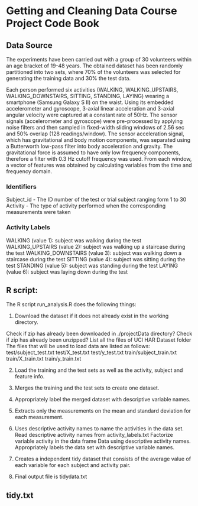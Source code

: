 # Getting and Cleaning Data Course Project Code Book

## Data Source
The experiments have been carried out with a group of 30 volunteers within an age bracket of 19-48 years. The obtained dataset has been randomly partitioned into two sets, where 70% of the volunteers was selected for generating the training data and 30% the test data. 

Each person performed six activities (WALKING, WALKING_UPSTAIRS, WALKING_DOWNSTAIRS, SITTING, STANDING, LAYING) wearing a smartphone (Samsung Galaxy S II) on the waist. Using its embedded accelerometer and gyroscope, 3-axial linear acceleration and 3-axial angular velocity were captured at a constant rate of 50Hz. The sensor signals (accelerometer and gyroscope) were pre-processed by applying noise filters and then sampled in fixed-width sliding windows of 2.56 sec and 50% overlap (128 readings/window). The sensor acceleration signal, which has gravitational and body motion components, was separated using a Butterworth low-pass filter into body acceleration and gravity. The gravitational force is assumed to have only low frequency components, therefore a filter with 0.3 Hz cutoff frequency was used. From each window, a vector of features was obtained by calculating variables from the time and frequency domain. 

### Identifiers
Subject_id - The ID number of the test or trial subject ranging form 1 to 30
Activity - The type of activity performed when the corresponding measurements were taken

### Activity Labels

WALKING (value 1): subject was walking during the test
WALKING_UPSTAIRS (value 2): subject was walking up a staircase during the test
WALKING_DOWNSTAIRS (value 3): subject was walking down a staircase during the test
SITTING (value 4): subject was sitting during the test
STANDING (value 5): subject was standing during the test
LAYING (value 6): subject was laying down during the test

## R script: 

The R script run_analysis.R does the following things:

1. Download the dataset if it does not already exist in the working directory.

Check if zip has already been downloaded in ./projectData directory?
Check if zip has already been unzipped?
List all the files of UCI HAR Dataset folder The files that will be used to load data are listed as follows: test/subject_test.txt test/X_test.txt test/y_test.txt train/subject_train.txt train/X_train.txt train/y_train.txt

2. Load the training and the test sets as well as the activity, subject and feature info. 


4. Merges the training and the test sets to create one dataset.

5. Appropriately label the merged dataset with descriptive variable names.

6. Extracts only the measurements on the mean and standard deviation for each measurement.

7. Uses descriptive activity names to name the activities in the data set.
Read descriptive activity names from activity_labels.txt
Factorize variable activity in the data frame Data using descriptive activity names.
Appropriately labels the data set with descriptive variable names.

8. Creates a independent tidy dataset that consists of the average value of each variable for each subject and activity pair.

9. Final output file is tidydata.txt

## tidy.txt

